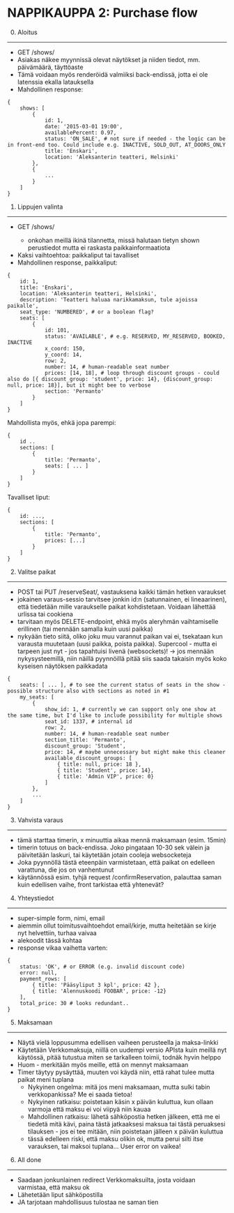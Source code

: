 NAPPIKAUPPA 2: Purchase flow
============================

0. Aloitus
----------

- GET /shows/
- Asiakas näkee myynnissä olevat näytökset ja niiden tiedot, mm. päivämäärä, täyttöaste
- Tämä voidaan myös renderöidä valmiiksi back-endissä, jotta ei ole latenssia ekalla latauksella
- Mahdollinen response:

```
{
    shows: [
        {
            id: 1,
            date: '2015-03-01 19:00',
            availablePercent: 0.97,
            status: 'ON_SALE', # not sure if needed - the logic can be in front-end too. Could include e.g. INACTIVE, SOLD_OUT, AT_DOORS_ONLY
            title: 'Enskari',
            location: 'Aleksanterin teatteri, Helsinki'
        },
        { 
            ...
        }
    ]
}
```

1. Lippujen valinta
-------------------

- GET /shows/<id>
    - onkohan meillä ikinä tilannetta, missä halutaan tietyn shown perustiedot mutta ei raskasta paikkainformaatiota
- Kaksi vaihtoehtoa: paikkaliput tai tavalliset
- Mahdollinen response, paikkaliput:

```
{
    id: 1,
    title: 'Enskari',
    location: 'Aleksanterin teatteri, Helsinki',
    description: 'Teatteri haluaa narikkamaksun, tule ajoissa paikalle',
    seat_type: 'NUMBERED', # or a boolean flag?
    seats: [
        {
            id: 101,
            status: 'AVAILABLE', # e.g. RESERVED, MY_RESERVED, BOOKED, INACTIVE
            x_coord: 150,
            y_coord: 14,
            row: 2,
            number: 14, # human-readable seat number
            prices: [14, 18], # loop through discount groups - could also do [{ discount_group: 'student', price: 14}, {discount_group: null, price: 18}], but it might bee to verbose
            section: 'Permanto'
        }
    ]
}
```

Mahdollista myös, ehkä jopa parempi:

```
{ 
    id ..
    sections: [
        {
            title: 'Permanto',
            seats: [ ... ]
        }
    ]
}
```

Tavalliset liput:

```
{
    id: ...,
    sections: [
        {
            title: 'Permanto',
            prices: [...]
        }
    ]
}
```

2. Valitse paikat
-----------------

- POST tai PUT /reserveSeat/<id>, vastauksena kaikki tämän hetken varaukset
- jokainen varaus-sessio tarvitsee jonkin id:n (satunnainen, ei lineaarinen), että tiedetään mille varaukselle paikat kohdistetaan. Voidaan lähettää urlissa tai cookiena
- tarvitaan myös DELETE-endpoint, ehkä myös aleryhmän vaihtamiselle erillinen (tai mennään samalla kuin uusi paikka)
- nykyään tieto siitä, oliko joku muu varannut paikan vai ei, tsekataan kun varausta muutetaan (uusi paikka, poista paikka). Supercool - mutta ei tarpeen just nyt - jos tapahtuisi livenä (websockets)!
    -> jos mennään nykysysteemillä, niin näillä pyynnöillä pitää siis saada takaisin myös koko kyseisen näytöksen paikkadata

```
{
    seats: [ ... ], # to see the current status of seats in the show - possible structure also with sections as noted in #1
    my_seats: [
        {
            show_id: 1, # currently we can support only one show at the same time, but I'd like to include possibility for multiple shows
            seat_id: 1337, # internal id
            row: 2,
            number: 14, # human-readable seat number
            section_title: 'Permanto',
            discount_group: 'Student',
            price: 14, # maybe unnecessary but might make this cleaner
            available_discount_groups: [
                { title: null, price: 18 },
                { title: 'Student', price: 14},
                { title: 'Admin VIP', price: 0}
            ]
        },
        ...
    ]
}
```

3. Vahvista varaus
------------------

- tämä starttaa timerin, x minuuttia aikaa mennä maksamaan (esim. 15min)
- timerin totuus on back-endissa. Joko pingataan 10-30 sek välein ja päivitetään laskuri, tai käytetään jotain cooleja websocketeja
- Joka pyynnöllä tästä eteenpäin varmistetaan, että paikat on edelleen varattuna, die jos on vanhentunut
- käytännössä esim. tyhjä request /confirmReservation, palauttaa saman kuin edellisen vaihe, front tarkistaa että yhtenevät?

4. Yhteystiedot
---------------

- super-simple form, nimi, email
- aiemmin ollut toimitusvaihtoehdot email/kirje, mutta heitetään se kirje nyt helvettiin, turhaa vaivaa
- alekoodit tässä kohtaa
- response vikaa vaihetta varten:

```
{
    status: 'OK', # or ERROR (e.g. invalid discount code)
    error: null,
    payment_rows: [
        { title: 'Pääsyliput 3 kpl', price: 42 },
        { title: 'Alennuskoodi FOOBAR', price: -12}
    ],
    total_price: 30 # looks redundant..
}
```

5. Maksamaan
------------

- Näytä vielä loppusumma edellisen vaiheen perusteella ja maksa-linkki
- Käytetään Verkkomaksuja, niillä on uudempi versio APIsta kuin meillä nyt käytössä, pitää tutustua miten se tarkalleen toimii, todnäk hyvin helppo
- Huom - merkitään myös meille, että on mennyt maksamaan
- Timer täytyy pysäyttää, muuten voi käydä niin, että rahat tulee mutta paikat meni tuplana
    - Nykyinen ongelma: mitä jos meni maksamaan, mutta sulki tabin verkkopankissa? Me ei saada tietoa!
    - Nykyinen ratkaisu: poistetaan käsin x päivän kuluttua, kun ollaan varmoja että maksu ei voi viipyä niin kauaa
    - Mahdollinen ratkaisu: lähetä sähköpostia hetken jälkeen, että me ei tiedetä mitä kävi, paina tästä jatkaaksesi maksua tai tästä peruaksesi tilauksen - jos ei tee mitään, niin poistetaan jälleen x päivän kuluttua
    - tässä edelleen riski, että maksu olikin ok, mutta perui silti itse varauksen, tai maksoi tuplana... User error on vaikea!


6. All done
-----------

- Saadaan jonkunlainen redirect Verkkomaksuilta, josta voidaan varmistaa, että maksu ok
- Lähetetään liput sähköpostilla
- JA tarjotaan mahdollisuus tulostaa ne saman tien
